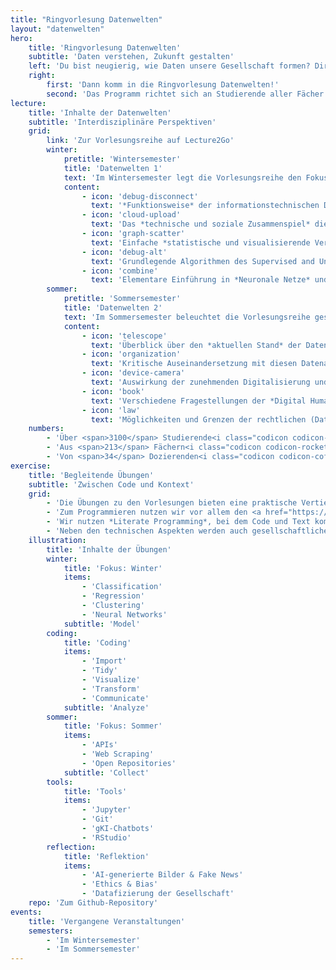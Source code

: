 ```yaml
---
title: "Ringvorlesung Datenwelten"
layout: "datenwelten"
hero:
    title: 'Ringvorlesung Datenwelten'
    subtitle: 'Daten verstehen, Zukunft gestalten'
    left: 'Du bist neugierig, wie Daten unsere Gesellschaft formen? Dir brummt der Kopf bei der Geschwindigkeit der aktuellen Entwicklungen?'
    right: 
        first: 'Dann komm in die Ringvorlesung Datenwelten!'
        second: 'Das Programm richtet sich an Studierende aller Fächer und vermittelt Grundlagen der Digital- und Datenkompetenz sowie Vertrautheit im Umgang mit datengetriebenen Methoden. Um Digitalisierung und Datafizierung zu verstehen, werden technisch-praktisches Wissen und kritische Reflexion eng miteinander verknüpft und aus interdisziplinären Perspektiven beleuchtet.'
lecture:
    title: 'Inhalte der Datenwelten'
    subtitle: 'Interdisziplinäre Perspektiven'
    grid:
        link: 'Zur Vorlesungsreihe auf Lecture2Go'
        winter:
            pretitle: 'Wintersemester'
            title: 'Datenwelten 1'
            text: 'Im Wintersemester legt die Vorlesungsreihe den Fokus auf **Grundlagen von Statistik, Datenanalyse und Machine Learning** aus einer technischen Perspektive. Das **interdisziplinäre Team** setzt sich aus Dozierenden der Informatik und den Sozialwissenschaften zusammen.'
            content: 
                - icon: 'debug-disconnect'
                  text: '*Funktionsweise* der informationstechnischen Datenökosysteme, die in weiten Teilen unseren Alltag (mit-)gestalten'
                - icon: 'cloud-upload'
                  text: 'Das *technische und soziale Zusammenspiel* dieser Systeme bei der Erhebung, Aufbewahrung und Nutzung von Daten'
                - icon: 'graph-scatter'
                  text: 'Einfache *statistische und visualisierende Verfahren* zur explorativen Analyse von Daten'
                - icon: 'debug-alt'
                  text: 'Grundlegende Algorithmen des Supervised and Unsupervised *Machine Learning* (Classification, Regression, Clustering)'
                - icon: 'combine'
                  text: 'Elementare Einführung in *Neuronale Netze* und ihre Anwendungen in der Bild- und Textverarbeitung (Large Language Models)'
        sommer:
            pretitle: 'Sommersemester'
            title: 'Datenwelten 2'
            text: 'Im Sommersemester beleuchtet die Vorlesungsreihe gesellschaftliche, politische und wirtschaftliche Zusammenhänge der zunehmenden **Datafizierung und Digitalisierung** aus unterschiedlichen Perspektiven durch Dozierende **aller Fakultäten**.'
            content: 
                - icon: 'telescope'
                  text: 'Überblick über den *aktuellen Stand* der Datennutzung und -anwendung in verschiedenen gesellschaftlichen Bereichen wie Politik, Wissenschaft, Bildung und Wirtschaft'
                - icon: 'organization'
                  text: 'Kritische Auseinandersetzung mit diesen Datenanwendungen und ihren *gesellschaftlichen und ethischen Herausforderungen* wie Digital Divide, Bias & Diskriminierung'
                - icon: 'device-camera'
                  text: 'Auswirkung der zunehmenden Digitalisierung und Datafizierung auf die *politische Öffentlichkeit* und journalistische Arbeit'
                - icon: 'book'
                  text: 'Verschiedene Fragestellungen der *Digital Humanities* und deren Entwicklung im Kontext von Datafizierung und Artificial Intelligence'
                - icon: 'law'
                  text: 'Möglichkeiten und Grenzen der rechtlichen (Datenschutz) und technischen (IT-Sicherheit) *Regulierung* von Datennutzung und deren Konsequenzen'
    numbers:
        - 'Über <span>3100</span> Studierende<i class="codicon codicon-mortar-board"></i>'
        - 'Aus <span>213</span> Fächern<i class="codicon codicon-rocket"></i>'
        - 'Von <span>34</span> Dozierenden<i class="codicon codicon-coffee"></i>'
exercise:
    title: 'Begleitende Übungen'
    subtitle: 'Zwischen Code und Kontext'
    grid:
        - 'Die Übungen zu den Vorlesungen bieten eine praktische Vertiefung der Vorlesungsinhalte und eine Einführung in die *Datenanalyse mit R*. Sie richten sich an *alle Studierenden* der Universität Hamburg und sind so gestaltet, dass sie sowohl für Studierende mit als auch ohne Vorkenntnissen im Programmieren zugänglich sind.'
        - 'Zum Programmieren nutzen wir vor allem den <a href="https://code.min.uni-hamburg.de" target="_blank">Jupyter-Server der MIN-Fakultät</a>. Mit den *Jupyter Notebooks* können Studierende interaktiv programmieren und ihren Code direkt im eigenen Browser ausführen, ohne etwas installieren zu müssen. Das ermöglicht eine *flexible Arbeitsumgebung*, die sich gut für das Lernen und Experimentieren mit Datensätze eignet.'
        - 'Wir nutzen *Literate Programming*, bei dem Code und Text kombiniert werden. Dadurch können Studierende den Code nicht nur schreiben, sondern auch verstehen, verändern und dokumentieren. Die Übungen fördern den selbstständigen Kompetenzerwerb und vermitteln die technischen Grundlagen der Datenanalyse und des Machine Learning. Wir programmieren mit der Paketsammlung <a href="https://www.tidyverse.org/" target="_blank"><code>tidyverse</code></a>, welches einer einheitlichen Designphilosophie, Grammatik und Datenstrukturen folgt.'
        - 'Neben den technischen Aspekten werden auch gesellschaftliche Fragestellungen behandelt, um ein umfassendes Verständnis für die Auswirkungen von Digitalisierung und Datafizierung zu entwickeln. Die Übungen sind *interdisziplinär* angelegt und berücksichtigen verschiedene Perspektiven aus Informatik, Sozialwissenschaften und anderen Disziplinen.'
    illustration:
        title: 'Inhalte der Übungen'
        winter:
            title: 'Fokus: Winter'
            items:
                - 'Classification'
                - 'Regression'
                - 'Clustering'
                - 'Neural Networks'
            subtitle: 'Model'
        coding:
            title: 'Coding'
            items:
                - 'Import'
                - 'Tidy'
                - 'Visualize'
                - 'Transform'
                - 'Communicate'
            subtitle: 'Analyze'
        sommer:
            title: 'Fokus: Sommer'
            items:
                - 'APIs'
                - 'Web Scraping'
                - 'Open Repositories'
            subtitle: 'Collect'
        tools:
            title: 'Tools'
            items:
                - 'Jupyter'
                - 'Git'
                - 'gKI-Chatbots'
                - 'RStudio'
        reflection:
            title: 'Reflektion'
            items:
                - 'AI-generierte Bilder & Fake News'
                - 'Ethics & Bias'
                - 'Datafizierung der Gesellschaft'
    repo: 'Zum Github-Repository'
events:
    title: 'Vergangene Veranstaltungen'
    semesters:
        - 'Im Wintersemester'
        - 'Im Sommersemester'
---
```

